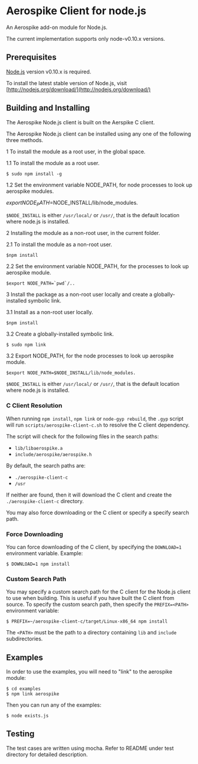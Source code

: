 # Aerospike Client for node.js

An Aerospike add-on module for Node.js.

The current implementation supports only node-v0.10.x versions.

## Prerequisites

[Node.js](http://nodejs.org) version v0.10.x is required. 

To install the latest stable version of Node.js, visit [http://nodejs.org/download/](http://nodejs.org/download/)

## Building and Installing

The Aerospike Node.js client is built on the Aerspike C client. 

The Aerospike Node.js client can be installed using any one of the following three methods.

1 To install the module as a root user, in the global space.

1.1 To install the module as a root user.

    $ sudo npm install -g

1.2 Set the environment variable NODE_PATH, for node processes to look up aerospike modules.
   
   $export NODE_PATH=$NODE_INSTALL/lib/node_modules.

`$NODE_INSTALL` is either `/usr/local/` or `/usr/`, that is the default location where node.js is installed.

2 Installing the module as a non-root user, in the current folder.

2.1 To install the module as a non-root user.

    $npm install

2.2 Set the environment variable NODE_PATH, for the processes to look up aerospike module.

    $export NODE_PATH=`pwd`/..


3 Install the package as a non-root user locally and create a globally-installed symbolic link.

3.1 Install as a non-root user locally.   

    $npm install

3.2 Create a globally-installed symbolic link.

    $ sudo npm link

3.2 Export NODE_PATH, for the node processes to look up aerospike module.

    $export NODE_PATH=$NODE_INSTALL/lib/node_modules.

`$NODE_INSTALL` is either `/usr/local/` or `/usr/`, that is the default location where node.js is installed.


### C Client Resolution

When running `npm install`, `npm link` or `node-gyp rebuild`, the `.gyp` 
script will run `scripts/aerospike-client-c.sh` to resolve the C client 
dependency.

The script will check for the following files in the search paths:

- `lib/libaerospike.a`
- `include/aerospike/aerospike.h`

By default, the search paths are:

- `./aerospike-client-c`
- `/usr`

If neither are found, then it will download the C client and create the 
`./aerospike-client-c` directory.

You may also force downloading or the C client or specify a specify search
path.

### Force Downloading

You can force downloading of the C client, by specifying the `DOWNLOAD=1` 
environment variable. Example:

    $ DOWNLOAD=1 npm install

### Custom Search Path

You may specify a custom search path for the C client for the Node.js client
to use when building. This is useful if you have built the C client from source.
To specify the custom search path, then specify the `PREFIX=<PATH>` environment
variable:

    $ PREFIX=~/aerospike-client-c/target/Linux-x86_64 npm install

The `<PATH>` must be the path to a directory containing `lib` and `include` 
subdirectories. 

## Examples

In order to use the examples, you will need to "link" to the aerospike module:

    $ cd examples
    $ npm link aerospike

Then you can run any of the examples:

    $ node exists.js


## Testing

The test cases are written using mocha. Refer to README under test directory for detailed description.



